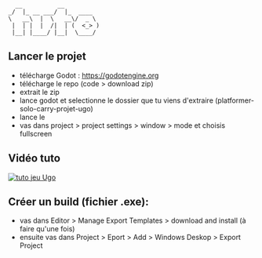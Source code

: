 ```
  __          __          
_/  |_ __ ___/  |_  ____  
\   __\  |  \   __\/  _ \ 
 |  | |  |  /|  | (  <_> )
 |__| |____/ |__|  \____/ 
 ```
## Lancer le projet

* télécharge Godot : https://godotengine.org
* télécharge le repo (code > download zip)
* extrait le zip
* lance godot et selectionne le dossier que tu viens d'extraire (platformer-solo-carry-projet-ugo)
* lance le
* vas dans project > project settings > window > mode et choisis fullscreen

## Vidéo tuto
[![tuto jeu Ugo](https://img.youtube.com/vi/XrHyZPutn4g/0.jpg)](https://www.youtube.com/watch?v=XrHyZPutn4g)

## Créer un build (fichier .exe):

* vas dans Editor > Manage Export Templates > download and install (à faire qu'une fois)
* ensuite vas dans Project > Eport > Add > Windows Deskop > Export Project
